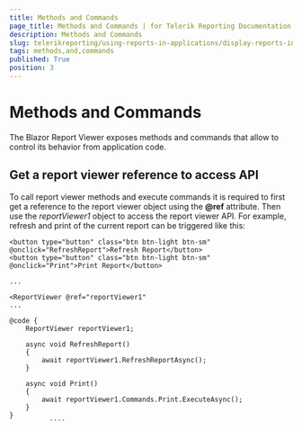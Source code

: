 ```yaml
---
title: Methods and Commands
page_title: Methods and Commands | for Telerik Reporting Documentation
description: Methods and Commands
slug: telerikreporting/using-reports-in-applications/display-reports-in-applications/web-application/blazor-report-viewer/methods-and-commands
tags: methods,and,commands
published: True
position: 3
---
```


# Methods and Commands



The Blazor Report Viewer exposes methods and commands that allow to control its behavior from application code.

## Get a report viewer reference to access API

To call report viewer methods and execute commands it is required to first get a reference to the report viewer object using the
          __@ref__ attribute.
          Then use the *reportViewer1* object to access the report viewer API. For example, refresh and print of
          the current report can be triggered like this:
        

````
<button type="button" class="btn btn-light btn-sm" @onclick="RefreshReport">Refresh Report</button>
<button type="button" class="btn btn-light btn-sm" @onclick="Print">Print Report</button>

...

<ReportViewer @ref="reportViewer1"
...

@code {
    ReportViewer reportViewer1;

    async void RefreshReport()
    {
        await reportViewer1.RefreshReportAsync();
    }

    async void Print()
    {
        await reportViewer1.Commands.Print.ExecuteAsync();
    }
}
          ````


